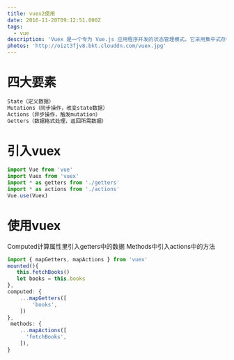 ```yaml
---
title: vuex2使用
date: 2016-11-20T09:12:51.000Z
tags:
  - vue
description: 'Vuex 是一个专为 Vue.js 应用程序开发的状态管理模式。它采用集中式存储管理应用的所有组件的状态,并以相应的规则保证状态以一种可预测的方式发生变化。'
photos: 'http://oizt3fjv8.bkt.clouddn.com/vuex.jpg'
---
```


# 四大要素

```bash
State（定义数据）
Mutations（同步操作，改变state数据）
Actions（异步操作，触发mutation）
Getters（数据格式处理，返回所需数据）
```

# 引入vuex

```javascript
import Vue from 'vue'
import Vuex from 'vuex'
import * as getters from './getters'
import * as actions from './actions'
Vue.use(Vuex)
```

# 使用vuex
Computed计算属性里引入getters中的数据 Methods中引入actions中的方法

```javascript
import { mapGetters, mapActions } from 'vuex'
mounted(){
   this.fetchBooks()
   let books = this.books
},
computed: {
    ...mapGetters([
        'books',
    ])
},
 methods: {
    ...mapActions([
      'fetchBooks',
    ]),
}
```
